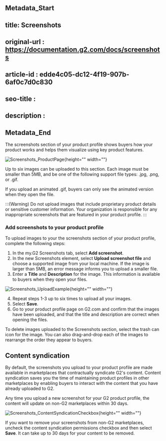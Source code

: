 ## Metadata_Start
## title: Screenshots
## original-url : https://documentation.g2.com/docs/screenshots
## article-id : edde4c05-dc12-4f19-907b-6af0c7d0c830
## seo-title : 
## description : 
## Metadata_End
The screenshots section of your product profile shows buyers how your product works and helps them visualize using key product features.

![Screenshots_ProductPage](https://cdn.document360.io/1759d01c-b118-4f31-81f7-e4011071a6d4/Images/Documentation/Screenshots_ProductPage.png){height="" width=""}

Up to six images can be uploaded to this section. Each image must be smaller than 5MB, and be one of the following support file types: .jpg, .png, or .gif.

If you upload an animated .gif, buyers can only see the animated version when they open the file.

:::(Warning)
Do not upload images that include proprietary product details or sensitive customer information. Your organization is responsible for any inappropriate screenshots that are featured in your product profile.
:::

### Add screenshots to your product profile
To upload images to your the screenshots section of your product profile, complete the following steps:

1. In the my.G2 Screenshots tab, select **Add screenshot**.
2. In the new Screenshots element, select **Upload screenshot file** and choose a supported image from your local machine. If the image is larger than 5MB, an error message informs you to upload a smaller file.
3. Enter a **Title** and **Description** for the image. This information is available to buyers when they open your files.

![Screenshots_UploadExample](https://cdn.document360.io/1759d01c-b118-4f31-81f7-e4011071a6d4/Images/Documentation/Screenshots_UploadExample.png){height="" width=""}

4. Repeat steps 1-3 up to six times to upload all your images.
5. Select **Save**.
6. Go to your product profile page on G2.com and confirm that the images have been uploaded, and that the title and description are correct when opening the files.

To delete images uploaded to the Screenshots section, select the trash can icon for the image. You can also drag-and-drop each of the images to rearrange the order they appear to buyers.

## Content syndication
By default, the screenshots you upload to your product profile are made available in marketplaces that contractually syndicate G2's content. Content syndication saves you the time of maintaining product profiles in other marketplaces by enabling buyers to interact with the content that you have already uploaded to G2.

Any time you upload a new screenshot for your G2 product profile, the content will update on non-G2 marketplaces within 30 days.

![Screenshots_ContentSyndicationCheckbox](https://cdn.document360.io/1759d01c-b118-4f31-81f7-e4011071a6d4/Images/Documentation/Screenshots_ContentSyndicationCheckbox.png){height="" width=""}

If you want to remove your screenshots from non-G2 marketplaces, uncheck the content syndication permissions checkbox and then select **Save**. It can take up to 30 days for your content to be removed.
